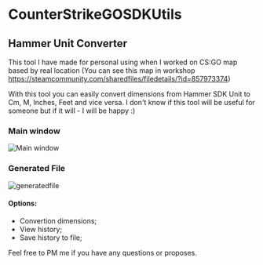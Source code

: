 # CounterStrikeGOSDKUtils

## Hammer Unit Converter 

This tool I have made for personal using when I worked on CS:GO map based by real location (You can see this map in workshop https://steamcommunity.com/sharedfiles/filedetails/?id=857973374)

With this tool you can easily convert dimensions from Hammer SDK Unit to Cm, M, Inches, Feet and vice versa.
I don't know if this tool will be useful for someone but if it will - I will be happy :)
### Main window

![Main window](https://user-images.githubusercontent.com/7195853/40583774-a51b96ec-619d-11e8-8f82-d6ad2e9b45de.png)

### Generated File

![generatedfile](https://user-images.githubusercontent.com/7195853/40583772-a1b2a504-619d-11e8-86d9-2df4f99ceded.png)

#### Options:

* Convertion dimensions;
* View history;
* Save history to file;

Feel free to PM me if you have any questions or proposes.
